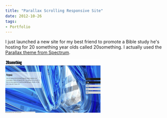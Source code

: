 ```yaml
---
title: "Parallax Scrolling Responsive Site"
date: 2012-10-26
tags:
- Portfolio
---
```


I just launched a new site for my best friend to promote a Bible study he's hosting for 20 something year olds called 20something. I actually used the <a href="http://themespectrum.com/premium-themes/parallax/" target="_blank">Parallax theme from Spectrum</a>.

<img alt="20something-paralax" src="./20something-paralax.gif" />
